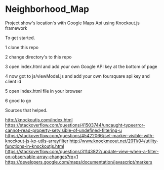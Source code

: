 # Neighborhood_Map

Project show's location's with Google Maps Api using Knockout.js framework

To get started.

1 clone this repo

2 change directory's to this repo

3 open index.html and add your own Google API key at the bottom of page

4 now got to js/viewModel.js and add your own foursquare api key and client id

5 open index.html file in your browser

6 good to go

Sources that helped.

http://knockoutjs.com/index.html https://stackoverflow.com/questions/41503744/uncaught-typeerror-cannot-read-property-setvisible-of-undefined-filtering-u https://stackoverflow.com/questions/45422066/set-marker-visible-with-knockout-js-ko-utils-arrayfilter http://www.knockmeout.net/2011/04/utility-functions-in-knockoutjs.html https://stackoverflow.com/questions/31143822/update-view-when-a-filter-on-observable-array-changes?rq=1 https://developers.google.com/maps/documentation/javascript/markers

